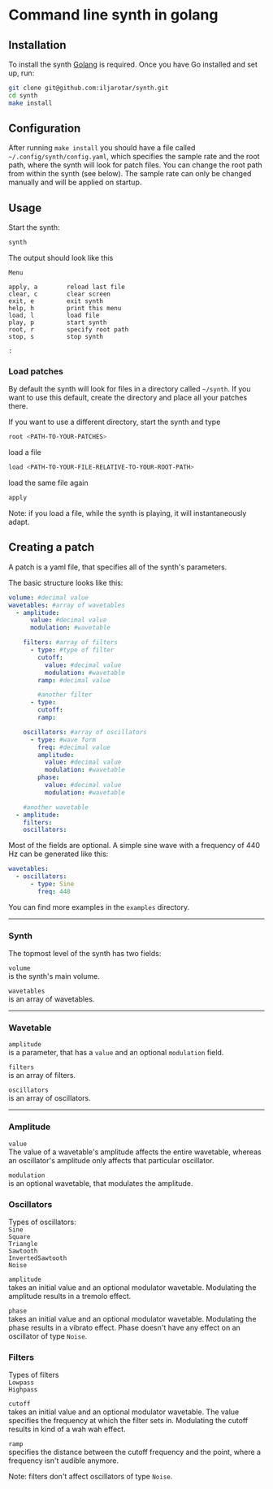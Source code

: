 # Command line synth in golang

## Installation

To install the synth [Golang](https://go.dev/doc/install) is required. Once you have Go installed and set up, run:

```bash
git clone git@github.com:iljarotar/synth.git
cd synth
make install
```

## Configuration

After running `make install` you should have a file called `~/.config/synth/config.yaml`, which specifies the sample rate and the root path, where the synth will look for patch files. You can change the root path from within the synth (see below). The sample rate can only be changed manually and will be applied on startup.

## Usage

Start the synth:

```bash
synth
```

The output should look like this

```
Menu

apply, a        reload last file
clear, c        clear screen
exit, e         exit synth
help, h         print this menu
load, l         load file
play, p         start synth
root, r         specify root path
stop, s         stop synth

:
```

### Load patches

By default the synth will look for files in a directory called `~/synth`. If you want to use this default, create the directory and place all your patches there.

If you want to use a different directory, start the synth and type

```bash
root <PATH-TO-YOUR-PATCHES>
```

load a file

```bash
load <PATH-TO-YOUR-FILE-RELATIVE-TO-YOUR-ROOT-PATH>
```

load the same file again

```bash
apply
```

Note: if you load a file, while the synth is playing, it will instantaneously adapt.

## Creating a patch

A patch is a yaml file, that specifies all of the synth's parameters.

The basic structure looks like this:

```yaml
volume: #decimal value
wavetables: #array of wavetables
  - amplitude:
      value: #decimal value
      modulation: #wavetable

    filters: #array of filters
      - type: #type of filter
        cutoff:
          value: #decimal value
          modulation: #wavetable
        ramp: #decimal value

        #another filter
      - type:
        cutoff:
        ramp:

    oscillators: #array of oscillators
      - type: #wave form
        freq: #decimal value
        amplitude:
          value: #decimal value
          modulation: #wavetable
        phase:
          value: #decimal value
          modulation: #wavetable

    #another wavetable
  - amplitude:
    filters:
    oscillators:
```

Most of the fields are optional. A simple sine wave with a frequency of 440 Hz can be generated like this:

```yaml
wavetables:
  - oscillators:
      - type: Sine
        freq: 440
```

You can find more examples in the `examples` directory.

---

### Synth

The topmost level of the synth has two fields:

`volume`  
is the synth's main volume.

`wavetables`  
is an array of wavetables.

---

### Wavetable

`amplitude`  
is a parameter, that has a `value` and an optional `modulation` field.

`filters`  
is an array of filters.

`oscillators`  
is an array of oscillators.

---

### Amplitude

`value`  
The value of a wavetable's amplitude affects the entire wavetable, whereas an oscillator's amplitude only affects that particular oscillator.

`modulation`  
is an optional wavetable, that modulates the amplitude.

### Oscillators

Types of oscillators:  
`Sine`  
`Square`  
`Triangle`  
`Sawtooth`  
`InvertedSawtooth`  
`Noise`

`amplitude`  
takes an initial value and an optional modulator wavetable. Modulating the amplitude results in a tremolo effect.

`phase`  
takes an initial value and an optional modulator wavetable. Modulating the phase results in a vibrato effect. Phase doesn't have any effect on an oscillator of type `Noise`.

### Filters

Types of filters  
`Lowpass`  
`Highpass`

`cutoff`  
takes an initial value and an optional modulator wavetable. The value specifies the frequency at which the filter sets in. Modulating the cutoff results in kind of a wah wah effect.

`ramp`  
specifies the distance between the cutoff frequency and the point, where a frequency isn't audible anymore.

Note: filters don't affect oscillators of type `Noise`.
